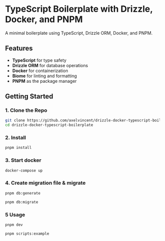 # TypeScript Boilerplate with Drizzle, Docker, and PNPM

A minimal boilerplate using TypeScript, Drizzle ORM, Docker, and PNPM.

## Features

- **TypeScript** for type safety
- **Drizzle ORM** for database operations
- **Docker** for containerization
- **Biome** for linting and formatting
- **PNPM** as the package manager

## Getting Started

### 1. Clone the Repo

```bash
git clone https://github.com/axelvincent/drizzle-docker-typescript-boilerplate.git
cd drizzle-docker-typescript-boilerplate
```

### 2. Install

```bash
pnpm install
```

### 3. Start docker

```bash
docker-compose up
```

### 4. Create migration file & migrate

```bash
pnpm db:generate
```

```bash
pnpm db:migrate
```

### 5 Usage

```bash
pnpm dev
```

```bash
pnpm scripts:example
```
